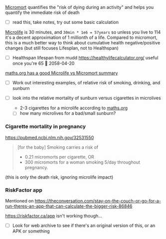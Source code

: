 [Micromort](https://en.wikipedia.org/wiki/Micromort) quantifies the "risk of dying during an activity" and helps you quantify the immediate risk of death
- [ ] read this, take notes, try out some basic calculation

[Microlife](https://en.wikipedia.org/wiki/Microlife) is 30 minutes, and `30min * 1e6 = 57years` so unless you live to 114 it's a decent approximation of 1 millionth of a life.
Compared to micromort, this is a much better way to think about cumulative health negative/positive changes (but still focuses Lifesplan, not to Healthspan)
- [ ] Healthspan lifespan from mudd https://healthylifecalculator.org/ useful once you're 65 🛫 2058-04-20 


[maths.org has a good Microlife vs Micromort summary](https://plus.maths.org/content/understanding-uncertainty-microlives)
- [ ] Work out interesting examples, of relative risk of smoking, drinking, and sunburn 


- [ ] look into the relative mortality of sunburn versus cigarettes in microlives
	- 2-3 cigarettes for a microlife according to [maths.org](https://plus.maths.org/content/understanding-uncertainty-microlives)
	- [ ] how many microlives for a bad/small sunburn?

### Cigarette mortality in pregnancy
https://pubmed.ncbi.nlm.nih.gov/32531550
>\[for the baby\] Smoking carries a risk of 
>- 0.21 micromorts per cigarette, OR
>- 300 micromorts for a woman smoking 5/day throughout pregnancy.

(this is only the death risk, ignoring microlife impact)

### RiskFactor app
Mentioned on https://theconversation.com/stay-on-the-couch-or-go-for-a-run-theres-an-app-that-can-calculate-the-bigger-risk-86846

https://riskfactor.ca/app isn't working though...
- [ ] Look for web archive to see if there's an original version of this, or an APK or something

